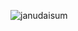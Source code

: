 <p align="left"> <img src="https://komarev.com/ghpvc/?username=janudaisum&label=Profile%20views&color=0e75b6&style=plastic" alt="janudaisum" /> </p>
